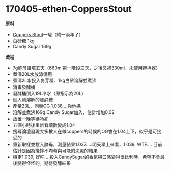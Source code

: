 # 170405-ethen-CoppersStout

**原料**

* [Coppers Stout](http://store.coopers.com.au/stout-1-7kg.html)一罐（約一兩年了）
* 白砂糖 1kg
* Candy Sugar 169g

**流程**

* 7g酵母擴培五天（660ml第一階段三天，之後又補330ml，未使用攪拌器）
* 煮沸20L水放涼備用
* 煮沸2L水投入麥芽精、1kg白砂溶解並煮沸
* 消毒發酵桶
* 發酵桶倒入19L冷水（原指示為20L）
* 倒入剛溶解的發酵糖
* 產量23L，測量OG 1.038....你他媽
* 溶解並煮沸169g Candy Sugar加入，估計增加0.02
* 放置一晚等待冷卻
* 五個小時後重新看讀數變成1.04
* 搜尋論壇發現大多數人在做coppers的時候的OG會在1.04上下，似乎是可接受的
* 重新取樣並投入酵母，測量結果1.037.....明天早上來看，1.039, WTF.... 目前估計是因為攪拌不均勻與可能的沈澱的結果
* 穩定1.039, 好吧... 投入CandySugar的香氣與口感變得很比利時，希望不會最後變得怪怪的。期待發酵結果